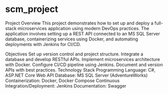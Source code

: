 # scm_project
Project Overview
This project demonstrates how to set up and deploy a full-stack microservices application using modern DevOps practices. The application involves setting up a REST API connected to an MS SQL Server database, containerizing services using Docker, and automating deployments with Jenkins for CI/CD.

Objectives
Set up version control and project structure.
Integrate a database and develop RESTful APIs.
Implement microservices architecture with Docker.
Configure CI/CD pipeline using Jenkins.
Document and version APIs with best practices.
Technology Stack
Programming Language: C#, ASP.NET Core Web API
Database: MS SQL Server (AdventureWorks)
Containerization: Docker, Docker Compose
Continuous Integration/Deployment: Jenkins
Documentation: Swagger
